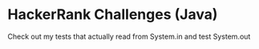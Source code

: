 # HackerRank Challenges (Java)

Check out my tests that actually read from System.in and test System.out